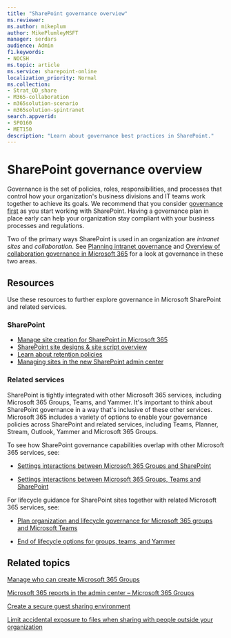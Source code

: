 ```yaml
---
title: "SharePoint governance overview"
ms.reviewer:
ms.author: mikeplum
author: MikePlumleyMSFT
manager: serdars
audience: Admin
f1.keywords:
- NOCSH
ms.topic: article
ms.service: sharepoint-online
localization_priority: Normal
ms.collection:  
- Strat_OD_share
- M365-collaboration
- m365solution-scenario
- m365solution-spintranet
search.appverid:
- SPO160
- MET150
description: "Learn about governance best practices in SharePoint."
---
```


# SharePoint governance overview

Governance is the set of policies, roles, responsibilities, and processes that control how your organization's business divisions and IT teams work together to achieve its goals. We recommend that you consider [governance first](https://docs.microsoft.com/microsoft-365/solutions/collaboration-governance-first) as you start working with SharePoint. Having a governance plan in place early can help your organization stay compliant with your business processes and regulations.

Two of the primary ways SharePoint is used in an organization are *intranet sites* and *collaboration*. See [Planning intranet governance](intranet-governance.md) and [Overview of collaboration governance in Microsoft 365](https://docs.microsoft.com/microsoft-365/solutions/collaboration-governance-overview) for a look at governance in these two areas.

## Resources

Use these resources to further explore governance in Microsoft SharePoint and related services.

### SharePoint

- [Manage site creation for SharePoint in Microsoft 365](manage-site-creation.md)
- [SharePoint site designs & site script overview](https://docs.microsoft.com/sharepoint/dev/declarative-customization/site-design-overview)
- [Learn about retention policies](https://docs.microsoft.com/microsoft-365/compliance/retention-policies)
- [Managing sites in the new SharePoint admin center](manage-sites-in-new-admin-center.md)

### Related services

SharePoint is tightly integrated with other Microsoft 365 services, including Microsoft 365 Groups, Teams, and Yammer. It's important to think about SharePoint governance in a way that's inclusive of these other services. Microsoft 365 includes a variety of options to enable your governance policies across SharePoint and related services, including Teams, Planner, Stream, Outlook, Yammer and Microsoft 365 Groups.

To see how SharePoint governance capabilities overlap with other Microsoft 365 services, see:

- [Settings interactions between Microsoft 365 Groups and SharePoint](https://docs.microsoft.com/microsoft-365/solutions/groups-sharepoint-governance)

- [Settings interactions between Microsoft 365 Groups, Teams and SharePoint](https://docs.microsoft.com/microsoft-365/solutions/groups-sharepoint-teams-governance)

For lifecycle guidance for SharePoint sites together with related Microsoft 365 services, see:

- [Plan organization and lifecycle governance for Microsoft 365 groups and Microsoft Teams](https://docs.microsoft.com/microsoft-365/solutions/plan-organization-lifecycle-governance)

- [End of lifecycle options for groups, teams, and Yammer](https://docs.microsoft.com/microsoft-365/solutions/end-life-cycle-groups-teams-sites-yammer)


## Related topics

[Manage who can create Microsoft 365 Groups](https://docs.microsoft.com/office365/admin/create-groups/manage-creation-of-groups)

[Microsoft 365 reports in the admin center – Microsoft 365 Groups](https://docs.microsoft.com/office365/admin/activity-reports/office-365-groups)

[Create a secure guest sharing environment](https://docs.microsoft.com/microsoft-365/solutions/create-secure-guest-sharing-environment)

[Limit accidental exposure to files when sharing with people outside your organization](https://docs.microsoft.com/microsoft-365/solutions/share-limit-accidental-exposure)
